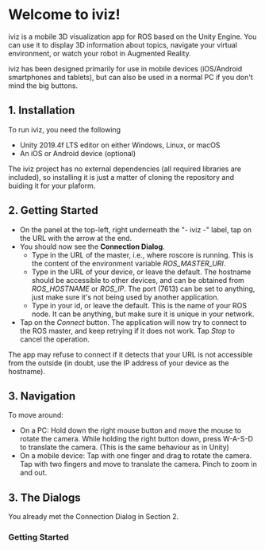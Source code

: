 # Welcome to iviz!

iviz is a mobile 3D visualization app for ROS based on the Unity Engine.
You can use it to display 3D information about topics, navigate your virtual environment, or watch your robot in Augmented Reality.

iviz has been designed primarily for use in mobile devices (iOS/Android smartphones and tablets), but can also be used in a normal PC if you don't mind the big buttons.


## 1. Installation

To run iviz, you need the following
* Unity 2019.4f LTS editor on either Windows, Linux, or macOS
* An iOS or Android device (optional)

The iviz project has no external dependencies (all required libraries are included), so installing it is just a matter of cloning the repository and buiding it for your plaform.

## 2. Getting Started

* On the panel at the top-left, right underneath the "- iviz -" label, tap on the URL with the arrow at the end.
* You should now see the **Connection Dialog**.
  - Type in the URL of the master, i.e., where roscore is running. This is the content of the environment variable _ROS_MASTER_URI_.
  - Type in the URL of your device, or leave the default. The hostname should be accessible to other devices, and can be obtained from _ROS_HOSTNAME_ or _ROS_IP_.
  The port (7613) can be set to anything, just make sure it's not being used by another application.
  - Type in your id, or leave the default. This is the name of your ROS node. It can be anything, but make sure it is unique in your network.
* Tap on the _Connect_ button. The application will now try to connect to the ROS master, and keep retrying if it does not work. Tap _Stop_ to cancel the operation.

The app may refuse to connect if it detects that your URL is not accessible from the outside (in doubt, use the IP address of your device as the hostname). 

## 3. Navigation

To move around:
* On a PC: Hold down the right mouse button and move the mouse to rotate the camera. While holding the right button down, press W-A-S-D to translate the camera. (This is the same behaviour as in Unity)
* On a mobile device: Tap with one finger and drag to rotate the camera. Tap with two fingers and move to translate the camera. Pinch to zoom in and out.

## 3. The Dialogs

You already met the Connection Dialog in Section 2.

### Getting Started
